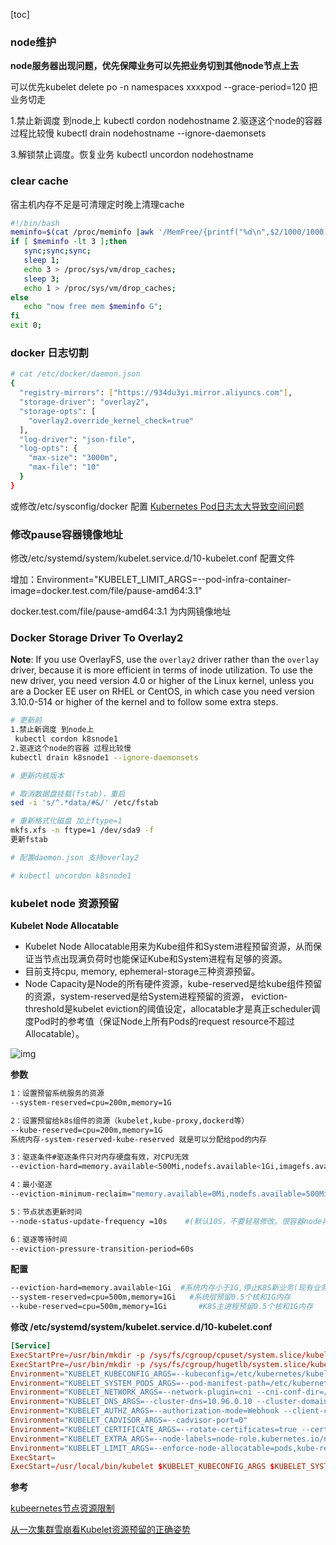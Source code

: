 [toc]

### node维护

**node服务器出现问题，优先保障业务可以先把业务切到其他node节点上去**

可以优先kubelet delete po -n namespaces xxxxpod  --grace-period=120   把业务切走 

 

1.禁止新调度 到node上
 kubectl cordon nodehostname
2.驱逐这个node的容器 过程比较慢
kubectl drain nodehostname --ignore-daemonsets

3.解锁禁止调度。恢复业务
kubectl uncordon nodehostname



### clear cache

宿主机内存不足是可清理定时晚上清理cache

```bash
#!/bin/bash
meminfo=$(cat /proc/meminfo |awk '/MemFree/{printf("%d\n",$2/1000/1000)}')
if [ $meminfo -lt 3 ];then
   sync;sync;sync;
   sleep 1;
   echo 3 > /proc/sys/vm/drop_caches;
   sleep 3;
   echo 1 > /proc/sys/vm/drop_caches;
else
   echo "now free mem $meminfo G";
fi
exit 0;
```

### docker 日志切割

```bash
# cat /etc/docker/daemon.json 
{
  "registry-mirrors": ["https://934du3yi.mirror.aliyuncs.com"],
  "storage-driver": "overlay2",
  "storage-opts": [
    "overlay2.override_kernel_check=true"
  ],
  "log-driver": "json-file",
  "log-opts": {
    "max-size": "3000m",
    "max-file": "10"
  }
}
```

或修改/etc/sysconfig/docker 配置  [Kubernetes Pod日志太大导致空间问题](https://www.cnblogs.com/ericnie/p/8297738.html)

### 修改pause容器镜像地址

修改/etc/systemd/system/kubelet.service.d/10-kubelet.conf 配置文件

增加：Environment="KUBELET_LIMIT_ARGS=--pod-infra-container-image=docker.test.com/file/pause-amd64:3.1"

docker.test.com/file/pause-amd64:3.1 为内网镜像地址



### Docker Storage Driver To Overlay2

**Note**: If you use OverlayFS, use the `overlay2` driver rather than the `overlay` driver, because it is more efficient in terms of inode utilization. To use the new driver, you need version 4.0 or higher of the Linux kernel, unless you are a Docker EE user on RHEL or CentOS, in which case you need version 3.10.0-514 or higher of the kernel and to follow some extra steps.

```bash
# 更新前
1.禁止新调度 到node上
 kubectl cordon k8snode1
2.驱逐这个node的容器 过程比较慢
kubectl drain k8snode1 --ignore-daemonsets

# 更新内核版本 

# 取消数据盘挂载(fstab)，重启
sed -i 's/^.*data/#&/' /etc/fstab 

# 重新格式化磁盘 加上ftype=1
mkfs.xfs -n ftype=1 /dev/sda9 -f
更新fstab

# 配置daemon.json 支持overlay2

# kubectl uncordon k8snode1

```



### kubelet node 资源预留

**Kubelet Node Allocatable**

- Kubelet Node Allocatable用来为Kube组件和System进程预留资源，从而保证当节点出现满负荷时也能保证Kube和System进程有足够的资源。
- 目前支持cpu, memory, ephemeral-storage三种资源预留。
- Node Capacity是Node的所有硬件资源，kube-reserved是给kube组件预留的资源，system-reserved是给System进程预留的资源， eviction-threshold是kubelet eviction的阈值设定，allocatable才是真正scheduler调度Pod时的参考值（保证Node上所有Pods的request resource不超过Allocatable）。

![img](https://llussy.github.io/images/5b6011d7ab64416875001bd8.png)

**参数**

```bash
1：设置预留系统服务的资源 
--system-reserved=cpu=200m,memory=1G

2：设置预留给k8s组件的资源（kubelet,kube-proxy,dockerd等）
--kube-reserved=cpu=200m,memory=1G
系统内存-system-reserved-kube-reserved 就是可以分配给pod的内存

3：驱逐条件#驱逐条件只对内存硬盘有效，对CPU无效
--eviction-hard=memory.available<500Mi,nodefs.available<1Gi,imagefs.available<100Gi                    

4：最小驱逐
--eviction-minimum-reclaim="memory.available=0Mi,nodefs.available=500Mi,imagefs.available=2Gi"   #暂时不用

5：节点状态更新时间
--node-status-update-frequency =10s    #(默认10S，不要轻易修改。很容器node再read和notread问题) 

6：驱逐等待时间
--eviction-pressure-transition-period=60s
```

**配置**

```bash
--eviction-hard=memory.available<1Gi  #系统内存小于1G,停止K8S新业务(现有业务不受影响)，并驱逐溢出的pod部分，同时发给API信息，不接受新的，创造pod请求
--system-reserved=cpu=500m,memory=1Gi   #系统层预留0.5个核和1G内存
--kube-reserved=cpu=500m,memory=1Gi       #K8S主进程预留0.5个核和1G内存
```

**修改 /etc/systemd/system/kubelet.service.d/10-kubelet.conf**

```toml
[Service]
ExecStartPre=/usr/bin/mkdir -p /sys/fs/cgroup/cpuset/system.slice/kubelet.service      #没有这2行会报错，K8S启动异常切记
ExecStartPre=/usr/bin/mkdir -p /sys/fs/cgroup/hugetlb/system.slice/kubelet.service     #没有这2行会报错，K8S启动异常切记
Environment="KUBELET_KUBECONFIG_ARGS=--kubeconfig=/etc/kubernetes/kubelet.conf"
Environment="KUBELET_SYSTEM_PODS_ARGS=--pod-manifest-path=/etc/kubernetes/manifests --allow-privileged=true"
Environment="KUBELET_NETWORK_ARGS=--network-plugin=cni --cni-conf-dir=/etc/cni/net.d --cni-bin-dir=/opt/cni/bin"
Environment="KUBELET_DNS_ARGS=--cluster-dns=10.96.0.10 --cluster-domain=cluster.local"
Environment="KUBELET_AUTHZ_ARGS=--authorization-mode=Webhook --client-ca-file=/etc/kubernetes/pki/ca.pem"
Environment="KUBELET_CADVISOR_ARGS=--cadvisor-port=0"
Environment="KUBELET_CERTIFICATE_ARGS=--rotate-certificates=true --cert-dir=/var/lib/kubelet/pki"
Environment="KUBELET_EXTRA_ARGS=--node-labels=node-role.kubernetes.io/node='' --logtostderr=true --v=0"
Environment="KUBELET_LIMIT_ARGS=--enforce-node-allocatable=pods,kube-reserved,system-reserved --kube-reserved-cgroup=/system.slice/kubelet.service --system-reserved-cgroup=/system.slice --eviction-hard=memory.available<200Mi --system-reserved=memory=200Mi --kube-reserved=cpu=200m,memory=200Mi --node-status-update-frequency=10s --eviction-pressure-transition-period=60s --pod-infra-container-image=docker.gorefa.com/file/pause-amd64:3.1"
ExecStart=
ExecStart=/usr/local/bin/kubelet $KUBELET_KUBECONFIG_ARGS $KUBELET_SYSTEM_PODS_ARGS $KUBELET_NETWORK_ARGS $KUBELET_DNS_ARGS $KUBELET_AUTHZ_ARGS $KUBELET_CADVISOR_ARGS $KUBELET_CERTIFICATE_ARGS $KUBELET_EXTRA_ARGS $KUBELET_LIMIT_ARGS

```

**参考**

[kubeernetes节点资源限制](https://www.cnblogs.com/ssss429170331/p/7685163.html)

[从一次集群雪崩看Kubelet资源预留的正确姿势](<https://my.oschina.net/jxcdwangtao/blog/1629059>)

